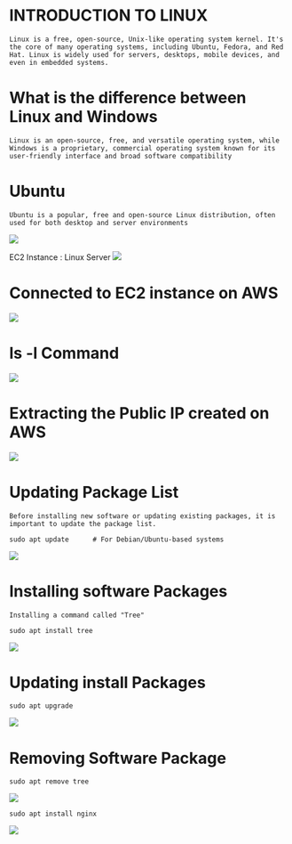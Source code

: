 # INTRODUCTION TO LINUX
    Linux is a free, open-source, Unix-like operating system kernel. It's the core of many operating systems, including Ubuntu, Fedora, and Red Hat. Linux is widely used for servers, desktops, mobile devices, and even in embedded systems. 

# What is the difference between Linux and Windows
    Linux is an open-source, free, and versatile operating system, while Windows is a proprietary, commercial operating system known for its user-friendly interface and broad software compatibility

# Ubuntu
    Ubuntu is a popular, free and open-source Linux distribution, often used for both desktop and server environments
![](./1.Ubuntu.png)

EC2 Instance : Linux Server
![](./2.Instances.png)

# Connected to EC2 instance on AWS
![](./3.EC2%20Connected.png)

# ls -l Command
![](./4.ls.png)

# Extracting the Public IP created on AWS
![](./5.Public%20IP.png)

# Updating Package List
    Before installing new software or updating existing packages, it is important to update the package list.

    sudo apt update      # For Debian/Ubuntu-based systems
![](./6.Sudo%20apt%20update.png)

# Installing software Packages
    Installing a command called "Tree"
    
    sudo apt install tree
![](./7.Install%20Tree.png)

# Updating install Packages
    sudo apt upgrade
![](./8.Sudo%20apt%20upgrade.png)

# Removing Software Package
    sudo apt remove tree
![](./9.Sudo%20apt%20remove.png)

    sudo apt install nginx
![](./10.%20sudo%20apt%20install%20nginx.png)    



